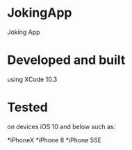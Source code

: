 # JokingApp
Joking App

# Developed and built 
using XCode 10.3

# Tested
on devices iOS 10 and below such as:

*iPhoneX
*iPhone 8
*iPhone 5SE
